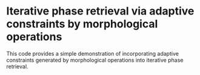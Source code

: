 # Iterative phase retrieval via adaptive constraints by morphological operations
This code provides a simple demonstration of incorporating adaptive constraints generated by morphological operations into iterative phase retrieval.
